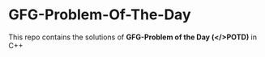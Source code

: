 # GFG-Problem-Of-The-Day
This repo contains the solutions of <b>GFG-Problem of the Day (</>POTD)</b> in C++
